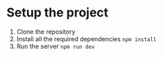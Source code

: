 # Setup the project

1. Clone the repository
   <br>
2. Install all the required dependencies
    ```npm install```
    <br>
3. Run the server
    ```npm run dev```